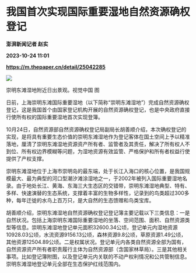 # 我国首次实现国际重要湿地自然资源确权登记
**澎湃新闻记者 赵实**

**2023-10-24 11:01**

**https://m.thepaper.cn/detail/25042285**

![](https://imagecloud.thepaper.cn/thepaper/image/275/420/959.jpg)

崇明东滩湿地附近日出景观。视觉中国 图

日前，上海崇明东滩国际重要湿地（以下简称“崇明东滩湿地”）完成自然资源确权登记，这是我国首个由国家登记机构开展的自然资源确权登记，也是中央政府直接行使所有权的国际重要湿地首次实现登簿。

10月24日，自然资源部自然资源确权登记局副局长胡善顺介绍，本次确权登记的实现，是将具有重要生态价值的崇明东滩湿地作为登记客体在国土空间上予以精准落地，厘清了崇明东滩湿地资源资产所有者、监管者及其责任，解决了所有权人不到位、所有权边界模糊等问题，为湿地资源有效监管、严格保护和所有者权益行使提供了产权支撑。

崇明东滩湿地位于上海市崇明岛的最东端，处于长江入海口的核心位置，是我国规模最大、最为典型的河口型潮汐滩涂湿地之一，于2002年被列入国际重要湿地名录。由于地处长江、黄海、东海三大生态区的交错带，崇明东滩湿地典型、特有、多样、快速演替的生态系统，支撑着丰富的生物多样性，记录到的鸟类超过300多种，每年迁徙的水鸟上百万只，是大自然的生态馈赠和鸟类宝库。

胡善顺介绍，崇明东滩湿地自然资源确权登记登记簿主要记载以下三类信息：一是自然状况。包括上海崇明东滩国际重要湿地的坐落、空间范围、面积、自然资源类型等信息。崇明东滩湿地登记单元面积32600.34公顷，登记单元内湿地资源10928.03公顷，水流资源9156.13公顷，森林资源9.8公顷，草原资源1.49公顷，其他资源12504.89公顷。二是权属状况。登记单元内各类自然资源全部为国有，自然资源资产所有者职责履行主体为自然资源部（含国家林草局）。三是其他相关事项。比如登记簿附图，以及登记单元内关联的不动产权利情况和公共管制信息。崇明东滩湿地登记单元全部在生态保护红线范围内。